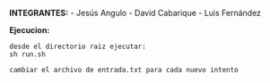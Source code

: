 **INTEGRANTES:**
	- Jesús Angulo
	- David Cabarique 
	- Luis Fernández


**Ejecucion:**
    
    desde el directorio raiz ejecutar:
    sh run.sh
    
    cambiar el archivo de entrada.txt para cada nuevo intento
